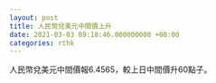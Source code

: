 ```yaml
---
layout: post
title: 人民幣兌美元中間價上升
date: 2021-03-03 09:18:46.000000000 +08:00
categories: rthk
---
```


人民幣兌美元中間價報6.4565，較上日中間價升60點子。
